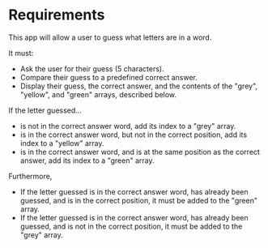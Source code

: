 # Requirements

This app will allow a user to guess what letters are in a word.

It must:
- Ask the user for their guess (5 characters).
- Compare their guess to a predefined correct answer.
- Display their guess, the correct answer, and the contents of the "grey", "yellow", and "green" arrays, described below.

If the letter guessed...
- is not in the correct answer word, add its index to a "grey" array.
- is in the correct answer word, but not in the correct position, add its index to a "yellow" array.
- is in the correct answer word, and is at the same position as the correct answer, add its index to a "green" array.

Furthermore,
- If the letter guessed is in the correct answer word, has already been guessed, and is in the correct position, it must be added to the "green" array.
- If the letter guessed is in the correct answer word, has already been guessed, and is not in the correct position, it must be added to the "grey" array.
